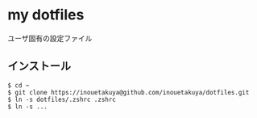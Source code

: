 my dotfiles
====
ユーザ固有の設定ファイル

## インストール
```
$ cd ~
$ git clone https://inouetakuya@github.com/inouetakuya/dotfiles.git
$ ln -s dotfiles/.zshrc .zshrc
$ ln -s ...
```
